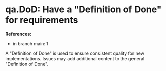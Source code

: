 # qa.DoD: Have a "Definition of Done" for requirements

**References:**

- in branch main: 1

A "Definition of Done" is used to ensure consistent quality for new implementations.
Issues may add additional content to the general "Definition of Done".

